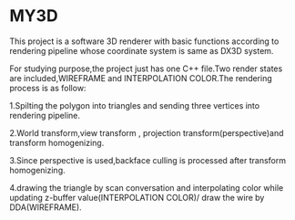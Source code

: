 # MY3D

This project is a software 3D renderer with basic functions according to rendering pipeline whose coordinate system is same as DX3D system.

For studying purpose,the project just has one C++ file.Two render states are included,WIREFRAME and INTERPOLATION COLOR.The rendering process is as follow:

1.Spilting the polygon into triangles and sending three vertices into rendering pipeline.

2.World transform,view transform , projection transform(perspective)and transform homogenizing.

3.Since perspective is used,backface culling is processed after transform homogenizing.

4.drawing the triangle by scan conversation and interpolating color while updating z-buffer value(INTERPOLATION COLOR)/
  draw the wire by DDA(WIREFRAME).
